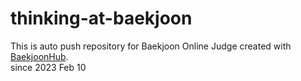 # thinking-at-baekjoon
This is auto push repository for Baekjoon Online Judge created with [BaekjoonHub](https://github.com/BaekjoonHub/BaekjoonHub).   
since 2023 Feb 10
